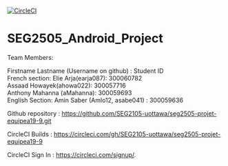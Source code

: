 [![CircleCI](https://circleci.com/gh/SEG2105-uottawa/seg2505-projet-equipea19-9/tree/master.svg?style=svg&circle-token=bff25e65e4efc9225f25ec75e8fc42f52b5871aa)](https://circleci.com/gh/SEG2105-uottawa/seg2505-projet-equipea19-9/tree/master)

# SEG2505_Android_Project
Team Members: <br />

Firstname Lastname (Username on github) : Student ID <br />
French section:
Elie Arja(earja087): 300060782 <br />
Assaad Howayek(ahowa022): 300057716 <br />
Anthony Mahanna	(aMahanna): 300059693 <br />
English Section:
Amin Saber (Amlo12, asabe041)	: 300059636 <br />

Github repository : https://github.com/SEG2105-uottawa/seg2505-projet-equipea19-9.git <br />

CircleCI Builds : https://circleci.com/gh/SEG2105-uottawa/seg2505-projet-equipea19-9 <br />

CircleCI Sign In : https://circleci.com/signup/.
